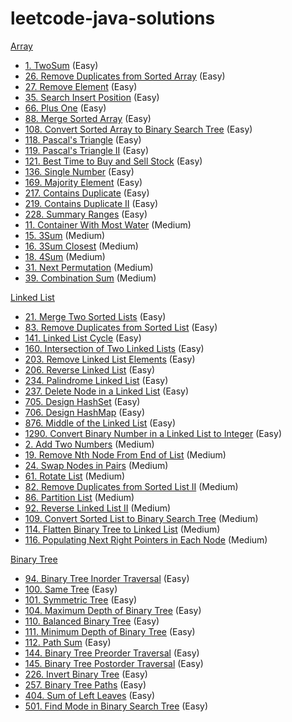 # leetcode-java-solutions

[Array](https://github.com/akshaym06/leetcode-java-solutions/tree/main/src/array)

- [1. TwoSum](https://github.com/akshaym06/leetcode-java-solutions/blob/main/src/array/TwoSum.java) (Easy)
- [26. Remove Duplicates from Sorted Array](https://github.com/akshaym06/leetcode-java-solutions/blob/main/src/array/RemoveDuplicatesFromSortedArray.java) (Easy)
- [27. Remove Element](https://github.com/akshaym06/leetcode-java-solutions/blob/main/src/array/RemoveElement.java) (Easy)
- [35. Search Insert Position](https://github.com/akshaym06/leetcode-java-solutions/blob/main/src/array/SearchInsertPosition.java) (Easy)
- [66. Plus One](https://github.com/akshaym06/leetcode-java-solutions/blob/main/src/array/PlusOne.java) (Easy)
- [88. Merge Sorted Array](https://github.com/akshaym06/leetcode-java-solutions/blob/main/src/array/MergeSortedArray.java) (Easy)
- [108. Convert Sorted Array to Binary Search Tree](https://github.com/akshaym06/leetcode-java-solutions/blob/main/src/array/SortedArrayToBST.java) (Easy)
- [118. Pascal's Triangle](https://github.com/akshaym06/leetcode-java-solutions/blob/main/src/array/PascalsTriangle.java) (Easy)
- [119. Pascal's Triangle II](https://github.com/akshaym06/leetcode-java-solutions/blob/main/src/array/PascalsTriangle2.java) (Easy)
- [121. Best Time to Buy and Sell Stock](https://github.com/akshaym06/leetcode-java-solutions/blob/main/src/array/BuyAndSellStocks.java) (Easy)
- [136. Single Number](https://github.com/akshaym06/leetcode-java-solutions/blob/main/src/array/SingleNumber.java) (Easy)
- [169. Majority Element](https://github.com/akshaym06/leetcode-java-solutions/blob/main/src/array/MajorityElement.java) (Easy)
- [217. Contains Duplicate](https://github.com/akshaym06/leetcode-java-solutions/blob/main/src/array/ContainsDuplicate.java) (Easy)
- [219. Contains Duplicate II](https://github.com/akshaym06/leetcode-java-solutions/blob/main/src/array/ContainsDuplicate2.java) (Easy)
- [228. Summary Ranges](https://github.com/akshaym06/leetcode-java-solutions/blob/main/src/array/SummaryRanges.java) (Easy)
- [11. Container With Most Water](https://github.com/akshaym06/leetcode-java-solutions/blob/main/src/array/ContainerWithMostWater.java) (Medium)
- [15. 3Sum](https://github.com/akshaym06/leetcode-java-solutions/blob/main/src/array/ThreeSum.java) (Medium)
- [16. 3Sum Closest](https://github.com/akshaym06/leetcode-java-solutions/blob/main/src/array/ThreeSumClosest.java) (Medium)
- [18. 4Sum](https://github.com/akshaym06/leetcode-java-solutions/blob/main/src/array/FourSum.java) (Medium)
- [31. Next Permutation](https://github.com/akshaym06/leetcode-java-solutions/blob/main/src/array/NextPermutation.java) (Medium)
- [39. Combination Sum](https://github.com/akshaym06/leetcode-java-solutions/blob/main/src/array/CombinationSum.java) (Medium)

[Linked List](https://github.com/akshaym06/leetcode-java-solutions/tree/main/src/linkedlist)

- [21. Merge Two Sorted Lists](https://github.com/akshaym06/leetcode-java-solutions/blob/main/src/linkedlist/MergeTwoSortedLists.java) (Easy)
- [83. Remove Duplicates from Sorted List](https://github.com/akshaym06/leetcode-java-solutions/blob/main/src/linkedlist/RemoveDuplicates.java) (Easy)
- [141. Linked List Cycle](https://github.com/akshaym06/leetcode-java-solutions/blob/main/src/linkedlist/LinkedListCycle.java) (Easy)
- [160. Intersection of Two Linked Lists](https://github.com/akshaym06/leetcode-java-solutions/blob/main/src/linkedlist/Intersection.java) (Easy)
- [203. Remove Linked List Elements](https://github.com/akshaym06/leetcode-java-solutions/blob/main/src/linkedlist/RemoveElements.java) (Easy)
- [206. Reverse Linked List](https://github.com/akshaym06/leetcode-java-solutions/blob/main/src/linkedlist/ReverseLinkedList.java) (Easy)
- [234. Palindrome Linked List](https://github.com/akshaym06/leetcode-java-solutions/blob/main/src/linkedlist/Palindrome.java) (Easy)
- [237. Delete Node in a Linked List](https://github.com/akshaym06/leetcode-java-solutions/blob/main/src/linkedlist/DeleteNode.java) (Easy)
- [705. Design HashSet](https://github.com/akshaym06/leetcode-java-solutions/blob/main/src/linkedlist/MyHashSet.java) (Easy)
- [706. Design HashMap](https://github.com/akshaym06/leetcode-java-solutions/blob/main/src/linkedlist/MyHashMap.java) (Easy)
- [876. Middle of the Linked List](https://github.com/akshaym06/leetcode-java-solutions/blob/main/src/linkedlist/MiddleNode.java) (Easy)
- [1290. Convert Binary Number in a Linked List to Integer](https://github.com/akshaym06/leetcode-java-solutions/blob/main/src/linkedlist/BinaryToInteger.java) (Easy)
- [2. Add Two Numbers](https://github.com/akshaym06/leetcode-java-solutions/blob/main/src/linkedlist/AddTwoNumbers.java) (Medium)
- [19. Remove Nth Node From End of List](https://github.com/akshaym06/leetcode-java-solutions/blob/main/src/linkedlist/RemoveNthNodeFromEnd.java) (Medium)
- [24. Swap Nodes in Pairs](https://github.com/akshaym06/leetcode-java-solutions/blob/main/src/linkedlist/SwapNodesInPairs.java) (Medium)
- [61. Rotate List](https://github.com/akshaym06/leetcode-java-solutions/blob/main/src/linkedlist/RotateList.java) (Medium)
- [82. Remove Duplicates from Sorted List II](https://github.com/akshaym06/leetcode-java-solutions/blob/main/src/linkedlist/RemoveDuplicates2.java) (Medium)
- [86. Partition List](https://github.com/akshaym06/leetcode-java-solutions/blob/main/src/linkedlist/PartitionList.java) (Medium)
- [92. Reverse Linked List II](https://github.com/akshaym06/leetcode-java-solutions/blob/main/src/linkedlist/ReverseLinkedList2.java) (Medium)
- [109. Convert Sorted List to Binary Search Tree](https://github.com/akshaym06/leetcode-java-solutions/blob/main/src/linkedlist/ConvertListToBst.java) (Medium)
- [114. Flatten Binary Tree to Linked List](https://github.com/akshaym06/leetcode-java-solutions/blob/main/src/linkedlist/FlattenBinaryTreeToList.java) (Medium)
- [116. Populating Next Right Pointers in Each Node](https://github.com/akshaym06/leetcode-java-solutions/blob/main/src/linkedlist/PopulateNextRightPointer.java) (Medium)

[Binary Tree](https://github.com/akshaym06/leetcode-java-solutions/tree/main/src/binarytree)

- [94. Binary Tree Inorder Traversal](https://github.com/akshaym06/leetcode-java-solutions/blob/main/src/binarytree/InorderTraversal.java) (Easy)
- [100. Same Tree](https://github.com/akshaym06/leetcode-java-solutions/blob/main/src/binarytree/SameTree.java) (Easy)
- [101. Symmetric Tree](https://github.com/akshaym06/leetcode-java-solutions/blob/main/src/binarytree/SymmetricTree.java) (Easy)
- [104. Maximum Depth of Binary Tree](https://github.com/akshaym06/leetcode-java-solutions/blob/main/src/binarytree/MaxDepth.java) (Easy)
- [110. Balanced Binary Tree](https://github.com/akshaym06/leetcode-java-solutions/blob/main/src/binarytree/BalancedBinaryTree.java) (Easy)
- [111. Minimum Depth of Binary Tree](https://github.com/akshaym06/leetcode-java-solutions/blob/main/src/binarytree/MinimumDepth.java) (Easy)
- [112. Path Sum](https://github.com/akshaym06/leetcode-java-solutions/blob/main/src/binarytree/PathSum.java) (Easy)
- [144. Binary Tree Preorder Traversal](https://github.com/akshaym06/leetcode-java-solutions/blob/main/src/binarytree/PreorderTraversal.java) (Easy)
- [145. Binary Tree Postorder Traversal](https://github.com/akshaym06/leetcode-java-solutions/blob/main/src/binarytree/PostorderTraversal.java) (Easy)
- [226. Invert Binary Tree](https://github.com/akshaym06/leetcode-java-solutions/blob/main/src/binarytree/InvertBinaryTree.java) (Easy)
- [257. Binary Tree Paths](https://github.com/akshaym06/leetcode-java-solutions/blob/main/src/binarytree/TreePaths.java) (Easy)
- [404. Sum of Left Leaves](https://github.com/akshaym06/leetcode-java-solutions/blob/main/src/binarytree/LeftLeavesSum.java) (Easy)
- [501. Find Mode in Binary Search Tree](https://github.com/akshaym06/leetcode-java-solutions/blob/main/src/binarytree/FindModeInBST.java) (Easy)